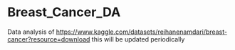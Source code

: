 # Breast_Cancer_DA
Data analysis of https://www.kaggle.com/datasets/reihanenamdari/breast-cancer?resource=download
 this will be updated periodically
 